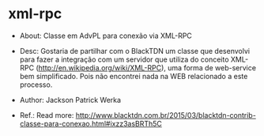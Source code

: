 # xml-rpc
* About: Classe em AdvPL para conexão via XML-RPC

* Desc: Gostaria de partilhar com o BlackTDN um classe que desenvolvi para fazer a integração com um servidor que utiliza do conceito XML-RPC (http://en.wikipedia.org/wiki/XML-RPC), uma forma de web-service bem simplificado. Pois não encontrei nada na WEB relacionado a este processo. 

* Author: Jackson Patrick Werka

* Ref.: Read more: http://www.blacktdn.com.br/2015/03/blacktdn-contrib-classe-para-conexao.html#ixzz3asBRTh5C

